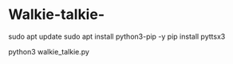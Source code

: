 # Walkie-talkie-

sudo apt update
sudo apt install python3-pip -y
pip install pyttsx3


python3 walkie_talkie.py
